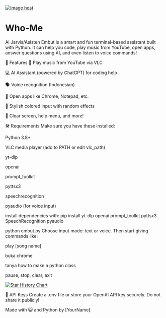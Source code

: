 <a href="https://imgbox.com/4mf4R26O" target="_blank"><img src="https://thumbs2.imgbox.com/1d/a9/4mf4R26O_t.gif" alt="image host"/></a>

# Who-Me
Ai Jarvis/Asisten
Embut is a smart and fun terminal-based assistant built with Python.
It can help you code, play music from YouTube, open apps, answer questions using AI, and even listen to voice commands!

🚀 Features
🎵 Play music from YouTube via VLC

💻 AI Assistant (powered by ChatGPT) for coding help

🗣️ Voice recognition (Indonesian)

📂 Open apps like Chrome, Notepad, etc.

🎨 Stylish colored input with random effects

🔧 Clear screen, help menu, and more!

🛠️ Requirements
Make sure you have these installed:

Python 3.8+

VLC media player (add to PATH or edit vlc_path)

yt-dlp

openai

prompt_toolkit

pyttsx3

speechrecognition

pyaudio (for voice input)

install dependencies with:
pip install yt-dlp openai prompt_toolkit pyttsx3 SpeechRecognition pyaudio

python embut.py
Choose input mode: text or voice. Then start giving commands like:

play [song name]

buka chrome

tanya how to make a python class

pause, stop, clear, exit

[![Star History Chart](https://api.star-history.com/svg?repos=x1xhlol/system-prompts-and-models-of-ai-tools&type=Date)](https://www.star-history.com/#x1xhlol/system-prompts-and-models-of-ai-tools&Date)

🔐 API Keys
Create a .env file or store your OpenAI API key securely.
Do not share it publicly!

Made with 😺 and Python by [YourName]

